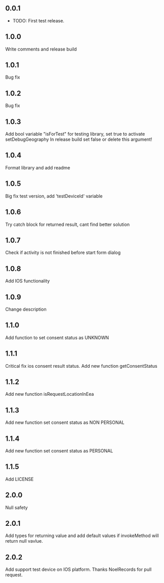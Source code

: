 ## 0.0.1

* TODO: First test release.

## 1.0.0
Write comments and release build

## 1.0.1
Bug fix

## 1.0.2
Bug fix

## 1.0.3
Add bool variable "isForTest" for testing library, set true to activate setDebugGeography
In release build set false or delete this argument!

## 1.0.4
Format library and add readme

## 1.0.5
Big fix test version, add 'testDeviceId' variable

## 1.0.6
Try catch block for returned result, cant find better solution

## 1.0.7
Check if activity is not finished before start form dialog

## 1.0.8
Add IOS functionality

## 1.0.9
Change description

## 1.1.0
Add function to set consent status as UNKNOWN

## 1.1.1
Critical fix ios consent result status. Add new function getConsentStatus 

## 1.1.2
Add new function isRequestLocationInEea 

## 1.1.3
Add new function set consent status as NON PERSONAL

## 1.1.4
Add new function set consent status as PERSONAL

## 1.1.5
Add LICENSE

## 2.0.0
Null safety

## 2.0.1
Add types for returning value and add default values if invokeMethod will return null vavlue.

## 2.0.2
Add support test device on IOS platform. Thanks NoelRecords for pull request.